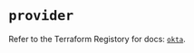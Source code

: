 # `provider`

Refer to the Terraform Registory for docs: [`okta`](https://registry.terraform.io/providers/okta/okta/4.0.0/docs).
